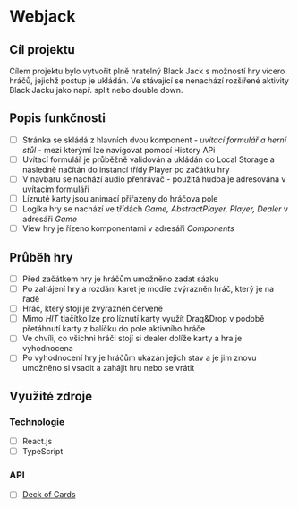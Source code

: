 # Webjack



## Cíl projektu

Cílem projektu bylo vytvořit plně hratelný Black Jack s možností hry vícero hráčů, jejichž postup je ukládán. Ve stávající se nenachází rozšířené aktivity Black Jacku jako např. split nebo double down.

## Popis funkčnosti

- [ ] Stránka se skládá z hlavních dvou komponent - *uvítací formulář a herní stůl* - mezi kterýmí lze navigovat pomocí History APi
- [ ] Uvítací formulář je průběžně validován a ukládán do Local Storage a následně načítán do instancí třídy Player po začátku hry
- [ ] V navbaru se nachází audio přehrávač - použitá hudba je adresována v uvítacím formuláři
- [ ] Líznuté karty jsou animací přiřazeny do hráčova pole
- [ ] Logika hry se nachází ve třídách *Game, AbstractPlayer, Player, Dealer* v adresáři *Game*
- [ ] View hry je řízeno komponentami v adresáři *Components*

## Průběh hry

- [ ] Před začátkem hry je hráčům umožněno zadat sázku
- [ ] Po zahájení hry a rozdání karet je modře zvýrazněn hráč, který je na řadě
- [ ] Hráč, který stojí je zvýrazněn červeně
- [ ] Mimo *HIT* tlačítko lze pro líznutí karty využít Drag&Drop v podobě přetáhnutí karty z balíčku do pole aktivního hráče
- [ ] Ve chvíli, co všichni hráči stojí si dealer dolíže karty a hra je vyhodnocena
- [ ] Po vyhodnocení hry je hráčům ukázán jejich stav a je jim znovu umožněno si vsadit a zahájit hru nebo se vrátit

## Využité zdroje

### Technologie

- [ ] React.js
- [ ] TypeScript

### API

- [ ] [Deck of Cards](https://www.deckofcardsapi.com)